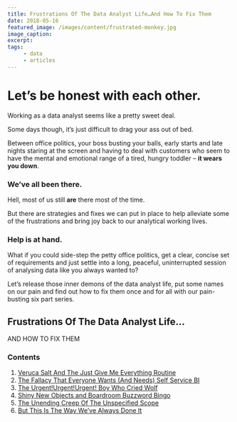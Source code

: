 ```yaml
---
title: Frustrations Of The Data Analyst Life…And How To Fix Them
date: 2018-05-16
featured_image: /images/content/frustrated-monkey.jpg
image_caption: 
excerpt: 
tags: 
     - data
     - articles
---
```

# Let’s be honest with each other.

Working as a data analyst seems like a pretty sweet deal.

Some days though, it’s just difficult to drag your ass out of bed.

Between office politics, your boss busting your balls, early starts and late nights staring at the screen and having to deal with customers who seem to have the mental and emotional range of a tired, hungry toddler – **it wears you down**.

### We’ve all been there.

Hell, most of us still **are** there most of the time.

But there are strategies and fixes we can put in place to help alleviate some of the frustrations and bring joy back to our analytical working lives.

### Help is at hand.

What if you could side-step the petty office politics, get a clear, concise set of requirements and just settle into a long, peaceful, uninterrupted session of analysing data like you always wanted to?

Let’s release those inner demons of the data analyst life, put some names on our pain and find out how to fix them once and for all with our pain-busting six part series.

## Frustrations Of The Data Analyst Life&#8230;
  
AND HOW TO FIX THEM

### Contents

  1. [Veruca Salt And The Just Give Me Everything Routine][1]
  2. [The Fallacy That Everyone Wants (And Needs) Self Service BI][2]
  3. [The Urgent!Urgent!Urgent! Boy Who Cried Wolf][3]
  4. [Shiny New Objects and Boardroom Buzzword Bingo][4]
  5. [The Unending Creep Of The Unspecified Scope][5]
  6. [But This Is The Way We’ve Always Done It][6]

 [1]: https://alanhylands.com/veruca-salt-and-the-just-give-me-everything-routine/
 [2]: https://alanhylands.com/the-fallacy-that-everyone-wants-and-needs-self-service-bi/
 [3]: https://alanhylands.com/the-urgenturgenturgent-boy-who-cried-wolf/
 [4]: https://alanhylands.com/shiny-new-objects-and-boardroom-buzzword-bingo/
 [5]: https://alanhylands.com/the-unending-creep-of-the-unspecified-scope/
 [6]: https://alanhylands.com/but-this-is-the-way-weve-always-done-it/